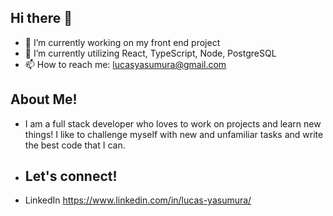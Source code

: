 ## Hi there 👋

- 🔭 I’m currently working on my front end project
- 🌱 I’m currently utilizing React, TypeScript, Node, PostgreSQL
- 📫 How to reach me: lucasyasumura@gmail.com

## About Me!
- I am a full stack developer who loves to work on projects and learn new things! I like to challenge myself with new and unfamiliar tasks and write the best code that I can. 

- ## Let's connect!
- LinkedIn https://www.linkedin.com/in/lucas-yasumura/
<!--
**LukeYasu/LukeYasu** is a ✨ _special_ ✨ repository because its `README.md` (this file) appears on your GitHub profile.

Here are some ideas to get you started:

- 👯 I’m looking to collaborate on ...
- 🤔 I’m looking for help with ...
- 💬 Ask me about ...
- 😄 Pronouns: ...
- ⚡ Fun fact: ...
-->
